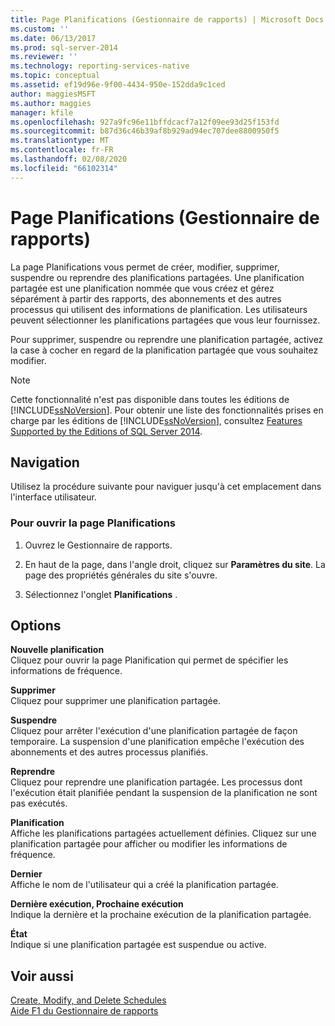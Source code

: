 ```yaml
---
title: Page Planifications (Gestionnaire de rapports) | Microsoft Docs
ms.custom: ''
ms.date: 06/13/2017
ms.prod: sql-server-2014
ms.reviewer: ''
ms.technology: reporting-services-native
ms.topic: conceptual
ms.assetid: ef19d96e-9f00-4434-950e-152dda9c1ced
author: maggiesMSFT
ms.author: maggies
manager: kfile
ms.openlocfilehash: 927a9fc96e11bffdcacf7a12f09ee93d25f153fd
ms.sourcegitcommit: b87d36c46b39af8b929ad94ec707dee8800950f5
ms.translationtype: MT
ms.contentlocale: fr-FR
ms.lasthandoff: 02/08/2020
ms.locfileid: "66102314"
---
```

# <a name="schedules-page-report-manager"></a>Page Planifications (Gestionnaire de rapports)
  La page Planifications vous permet de créer, modifier, supprimer, suspendre ou reprendre des planifications partagées. Une planification partagée est une planification nommée que vous créez et gérez séparément à partir des rapports, des abonnements et des autres processus qui utilisent des informations de planification. Les utilisateurs peuvent sélectionner les planifications partagées que vous leur fournissez.  
  
 Pour supprimer, suspendre ou reprendre une planification partagée, activez la case à cocher en regard de la planification partagée que vous souhaitez modifier.  
  
> [!NOTE]  
>  Cette fonctionnalité n'est pas disponible dans toutes les éditions de [!INCLUDE[ssNoVersion](../includes/ssnoversion-md.md)]. Pour obtenir une liste des fonctionnalités prises en charge par les éditions de [!INCLUDE[ssNoVersion](../includes/ssnoversion-md.md)], consultez [Features Supported by the Editions of SQL Server 2014](../../2014/getting-started/features-supported-by-the-editions-of-sql-server-2014.md).  
  
## <a name="navigation"></a>Navigation  
 Utilisez la procédure suivante pour naviguer jusqu'à cet emplacement dans l'interface utilisateur.  
  
### <a name="to-open-the-schedules-page"></a>Pour ouvrir la page Planifications  
  
1.  Ouvrez le Gestionnaire de rapports.  
  
2.  En haut de la page, dans l'angle droit, cliquez sur **Paramètres du site**. La page des propriétés générales du site s'ouvre.  
  
3.  Sélectionnez l'onglet **Planifications** .  
  
## <a name="options"></a>Options  
 **Nouvelle planification**  
 Cliquez pour ouvrir la page Planification qui permet de spécifier les informations de fréquence.  
  
 **Supprimer**  
 Cliquez pour supprimer une planification partagée.  
  
 **Suspendre**  
 Cliquez pour arrêter l'exécution d'une planification partagée de façon temporaire. La suspension d'une planification empêche l'exécution des abonnements et des autres processus planifiés.  
  
 **Reprendre**  
 Cliquez pour reprendre une planification partagée. Les processus dont l'exécution était planifiée pendant la suspension de la planification ne sont pas exécutés.  
  
 **Planification**  
 Affiche les planifications partagées actuellement définies. Cliquez sur une planification partagée pour afficher ou modifier les informations de fréquence.  
  
 **Dernier**  
 Affiche le nom de l'utilisateur qui a créé la planification partagée.  
  
 **Dernière exécution, Prochaine exécution**  
 Indique la dernière et la prochaine exécution de la planification partagée.  
  
 **État**  
 Indique si une planification partagée est suspendue ou active.  
  
## <a name="see-also"></a>Voir aussi  
 [Create, Modify, and Delete Schedules](subscriptions/create-modify-and-delete-schedules.md)   
 [Aide F1 du Gestionnaire de rapports](../../2014/reporting-services/report-manager-f1-help.md)  
  
  
